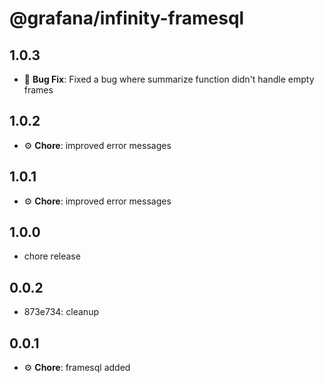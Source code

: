 # @grafana/infinity-framesql

## 1.0.3

- 🐛 **Bug Fix**: Fixed a bug where summarize function didn't handle empty frames

## 1.0.2

- ⚙️ **Chore**: improved error messages

## 1.0.1

- ⚙️ **Chore**: improved error messages

## 1.0.0

- chore release

## 0.0.2

- 873e734: cleanup

## 0.0.1

- ⚙️ **Chore**: framesql added
